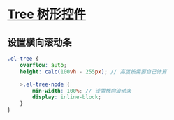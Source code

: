 # [Tree 树形控件](https://element-plus.gitee.io/zh-CN/component/tree.html)

## 设置横向滚动条
``` scss
.el-tree {
    overflow: auto;
    height: calc(100vh - 255px); // 高度按需要自己计算

    >.el-tree-node {
        min-width: 100%; // 设置横向滚动条
        display: inline-block;
    }
}
```